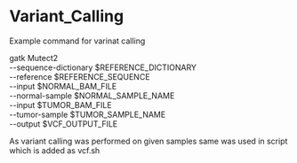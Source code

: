 # Variant_Calling
Example command for varinat calling 

gatk Mutect2 \
  --sequence-dictionary $REFERENCE_DICTIONARY \
  --reference $REFERENCE_SEQUENCE \
  --input $NORMAL_BAM_FILE \
  --normal-sample $NORMAL_SAMPLE_NAME \
  --input $TUMOR_BAM_FILE \
  --tumor-sample $TUMOR_SAMPLE_NAME \
  --output $VCF_OUTPUT_FILE

  As variant calling was performed on given samples same was used in script which is added as vcf.sh 
